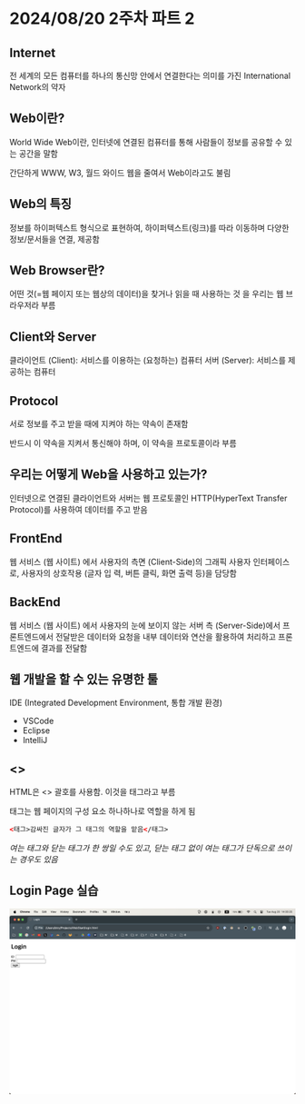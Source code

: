 # 2024/08/20 2주차 파트 2

## Internet

전 세계의 모든 컴퓨터를 하나의 통신망 안에서 연결한다는 의미를 가진 International Network의 약자

## Web이란?

World Wide Web이란, 인터넷에 연결된 컴퓨터를 통해 사람들이 정보를 공유할 수 있는 공간을 말함

간단하게 WWW, W3, 월드 와이드 웹을 줄여서 Web이라고도 불림

## Web의 특징

정보를 하이퍼텍스트 형식으로 표현하여, 하이퍼텍스트(링크)를 따라 이동하며 다양한 정보/문서들을 연결, 제공함

## Web Browser란?

어떤 것(=웹 페이지 또는 웹상의 데이터)을 찾거나 읽을 때 사용하는 것 을 우리는 웹 브라우저라 부름

## Client와 Server

클라이언트 (Client): 서비스를 이용하는 (요청하는) 컴퓨터
서버 (Server): 서비스를 제공하는 컴퓨터

## Protocol

서로 정보를 주고 받을 때에 지켜야 하는 약속이 존재함

반드시 이 약속을 지켜서 통신해야 하며, 이 약속을 프로토콜이라 부름

## 우리는 어떻게 Web을 사용하고 있는가?

인터넷으로 연결된 클라이언트와 서버는 웹 프로토콜인 HTTP(HyperText Transfer Protocol)를 사용하여 데이터를 주고 받음

## FrontEnd

웹 서비스 (웹 사이트) 에서 사용자의 측면 (Client-Side)의 그래픽 사용자 인터페이스로, 사용자의 상호작용 (글자 입 력, 버튼 클릭, 화면 출력 등)을 담당함

## BackEnd

웹 서비스 (웹 사이트) 에서 사용자의 눈에 보이지 않는 서버 측 (Server-Side)에서 프론트엔드에서 전달받은 데이터와 요청을 내부 데이터와 연산을 활용하여 처리하고 프론트엔드에 결과를 전달함

## 웹 개발을 할 수 있는 유명한 툴

IDE (Integrated Development Environment, 통합 개발 환경)

- VSCode
- Eclipse
- IntelliJ

## <>

HTML은 <> 괄호를 사용함. 이것을 태그라고 부름

태그는 웹 페이지의 구성 요소 하나하나로 역할을 하게 됨

```html
<태그>감싸진 글자가 그 태그의 역할을 맡음</태그>
```

_여는 태그와 닫는 태그가 한 쌍일 수도 있고, 닫는 태그 없이 여는 태그가 단독으로 쓰이는 경우도 있음_

## Login Page 실습

![로그인 페이지 실습 화면](<login page.png>)
